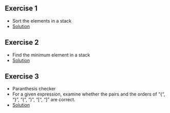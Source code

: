 ## Exercise 1
* Sort the elements in a stack
* [Solution](https://github.com/Subathra19/Data-Structures-and-Algorithms/blob/main/Exercises/Stack/Exercise1.c)

## Exercise 2
* Find the minimum element in a stack
* [Solution](https://github.com/Subathra19/Data-Structures-and-Algorithms/blob/main/Exercises/Stack/Exercise2.c)

## Exercise 3
* Paranthesis checker
* For a given expression, examine whether the pairs and the orders of “{“, “}”, “(“, “)”, “[“, “]” are correct.
* [Solution](https://github.com/Subathra19/Data-Structures-and-Algorithms/blob/main/Exercises/Stack/Exercise3.c)
